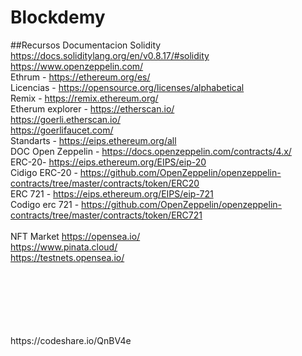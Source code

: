 # Blockdemy
##Recursos
Documentacion Solidity  <br>
https://docs.soliditylang.org/en/v0.8.17/#solidity <br>
https://www.openzeppelin.com/ <br>
 Ethrum - https://ethereum.org/es/<br>
  Licencias - https://opensource.org/licenses/alphabetical<br>
   Remix - https://remix.ethereum.org/<br>
  Etherum explorer - https://etherscan.io/  <br>
     https://goerli.etherscan.io/<br>
      https://goerlifaucet.com/<br>
      Standarts - https://eips.ethereum.org/all <br>
       DOC Open Zeppelin - https://docs.openzeppelin.com/contracts/4.x/ <br>
         ERC-20- https://eips.ethereum.org/EIPS/eip-20<br>
        Cidigo ERC-20 - https://github.com/OpenZeppelin/openzeppelin-contracts/tree/master/contracts/token/ERC20  <br>
        ERC 721 - https://eips.ethereum.org/EIPS/eip-721   <br>
            Codigo erc 721 - https://github.com/OpenZeppelin/openzeppelin-contracts/tree/master/contracts/token/ERC721<br>
             <br>
NFT Market https://opensea.io/ <br>
https://www.pinata.cloud/<br>
https://testnets.opensea.io/<br>
<br>
<br>

<br>
<br>
<br>
<br>
https://codeshare.io/QnBV4e

<br>
<br>

